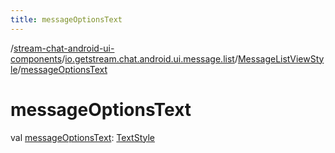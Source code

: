 ```yaml
---
title: messageOptionsText
---
```

/[stream-chat-android-ui-components](../../index.md)/[io.getstream.chat.android.ui.message.list](../index.md)/[MessageListViewStyle](index.md)/[messageOptionsText](messageOptionsText.md)  
  
  
  
# messageOptionsText  
val [messageOptionsText](messageOptionsText.md): [TextStyle](../../io.getstream.chat.android.ui.common.style/TextStyle/index.md)
